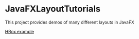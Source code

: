 # JavaFXLayoutTutorials
This project provides demos of many different layouts in JavaFX

[HBox example](https://github.com/Tyjoh/JavaFXLayoutTutorials/blob/master/src/main/java/com/tyjohtech/HBoxExample.java)
